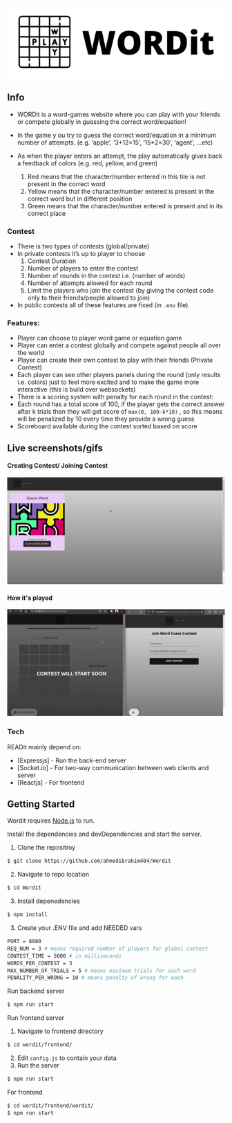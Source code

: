 ![alt text](https://github.com/ahmedibrahim404/Wordit/blob/master/images/WORDit.png?raw=true)


## Info
- WORDit is a word-games website where you can play with your friends or compete globally in guessing the correct word/equation!

- In the game y ou try to guess the correct word/equation in a minimum number of attempts. (e.g. ‘apple’, ‘3+12=15’, ‘15*2=30’, ‘agent’, ...etc)

- As when the player enters an attempt, the play automatically gives back a feedback of colors (e.g. red, yellow, and green)
    1. Red means that the character/number entered in this tile is not present in the correct word
    2. Yellow means that the character/number entered is present in the correct word but in different position
    3. Green means that the character/number entered is present and in its correct place

### Contest
- There is two types of contests (global/private)
- In private contests it’s up to player to choose
    1. Contest Duration
    2. Number of players to enter the contest
    3. Number of rounds in the contest i.e. (number of words)
    4. Number of attempts allowed for each round
    5. Limit the players who join the contest (by giving the contest code only to their friends/people allowed to join)
- In public contests all of these features are fixed (in `.env` file)

### Features:
- Player can choose to player word game or equation game
- Player can enter a contest globally and compete against people all over the world
- Player can create their own contest to play with their friends (Private Contest)
- Each player can see other players panels during the round (only results i.e. colors) just to feel more excited and to make the game more interactive (this is build over websockets)
- There is a scoring system with penalty for each round in the contest:
- Each round has a total score of 100, if the player gets the correct answer after k trials then they will get score of `max(0, 100-k*10)` , so this means will be penalized by 10 every time they provide a wrong guess
- Scoreboard available during the contest sorted based on score


## Live screenshots/gifs
#### Creating Contest/ Joining Contest
![V1](https://github.com/ahmedibrahim404/Wordit/blob/master/images/1.gif)

#### How it's played
![V2](https://github.com/ahmedibrahim404/Wordit/blob/master/images/2.gif)

### Tech
READit mainly depend on:
* [Expressjs] - Run the back-end server
* [Socket.io] - For two-way communication between web clients and server
* [Reactjs] - For frontend


## Getting Started
Wordit requires [Node.js](https://nodejs.org/) to run.

Install the dependencies and devDependencies and start the server.

1. Clone the repositroy
```sh
$ git clone https://github.com/ahmedibrahim404/Wordit
```

2. Navigate to repo location
```sh
$ cd Wordit
```

3. Install depenedencies
```sh
$ npm install
```

3. Create your .ENV file and add NEEDED vars
```sh
PORT = 8080
REQ_NUM = 3 # means required number of players for global contest
CONTEST_TIME = 5000 # in milliseconds
WORDS_PER_CONTEST = 3
MAX_NUMBER_OF_TRIALS = 5 # means maximum trials for each word
PENALITY_PER_WRONG = 10 # means penalty of wrong for each
```

Run backend server
```sh
$ npm run start
```

Run frontend server

1. Navigate to frontend directory
```sh
$ cd wordit/frontend/
```

2. Edit `config.js` to contain your data
3. Run the server
```sh
$ npm run start
```

For frontend
```sh
$ cd wordit/frontend/wordit/
$ npm run start
```